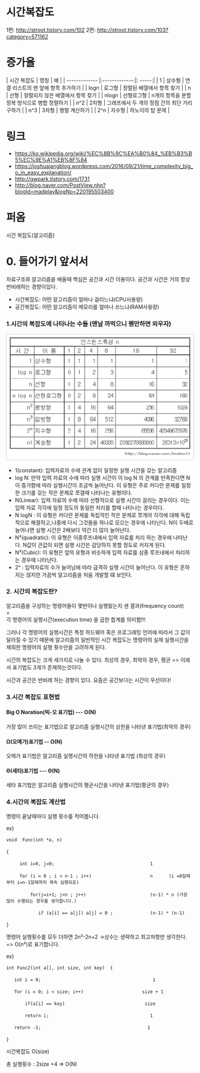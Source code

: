 # 시간복잡도

1편: http://stroot.tistory.com/102
2편: http://stroot.tistory.com/103?category=571162

# 증가율

| 시간 복잡도 | 명칭 | 예 |
| ------------- |:-------------:|: -----:|
| 1 | 상수형 | 연결 리스트의 맨 앞에 항목 추가하기 |
| logn | 로그형 | 정렬된 배열에서 항목 찾기 |
| n | 선형 | 정렬되지 않은 배열에서 항목 찾기 |
| nlogn | 선형로그형 | n개의 항목을 분할 정복 방식으로 병합 정렬하기 |
| n^2 | 2차형 | 그래프에서 두 개의 정점 간의 최단 거리 구하기 |
| n^3 | 3차형 | 행렬 계산하기 |
| 2^n | 지수형 | 하노이의 탑 문제 |

# 링크
- https://ko.wikipedia.org/wiki/%EC%8B%9C%EA%B0%84_%EB%B3%B5%EC%9E%A1%EB%8F%84
- https://joshuajangblog.wordpress.com/2016/09/21/time_complexity_big_o_in_easy_explanation/
- http://gwpark.tistory.com/1731
- http://blog.naver.com/PostView.nhn?blogId=madplay&logNo=220195503400

# 퍼옴
시간 복잡도(알고리즘)
 
# 0. 들어가기 앞서서
자료구조와 알고리즘을 배울때 핵심은 공간과 시간 이용이다.
공간과 시간은 거의 항상 반비례하는 경향이있다.

- 시간복잡도: 어떤 알고리즘이 얼마나 걸리느냐(CPU사용량)
- 공간복잡도: 어떤 알고리즘이 메모리를 얼마나 쓰느냐(RAM사용량)

### 1.시간의 복잡도에 나타나는 수들 (맨날 까먹으니 웬만하면 외우자)

![](https://github.com/buzzricksons/til/blob/master/_Image/Coding-Interview/as_1-loudon23.gif)

- 1(constant): 입력자료의 수에 관계 없이 일정한 실행 시간을 갖는 알고리즘
- log N: 만약 입력 자료의 수에 따라 실행 시간이 이 log N 의 관계를 만족한다면 N이 증가함에 따라 실행시간이 조금씩 늘어난다. 이 유형은 주로 커다란 문제를 일정한 크기를 갖는 작은 문제로 쪼갤때 나타나는 유형이다.
- N(Linear): 입력 자료의 수에 따라 선형적으로 실행 시간이 걸리는 경우이다. 이는 입력 자료 각각에 일정 정도의 동일한 처리를 할때 나타나는 경우이다.
- N logN : 이 유형은 커다란 문제를 독립적인 작은 문제로 쪼개어 각각에 대해 독립적으로 해결하고,나중에 다시 그것들을 하나로 모으는 경우에 나타난다. N이 두배로 늘어나면 실행 시간은 2배보다 약간 더 많이 늘어난다.
- N²(quadratic): 이 유형은 이중루프내에서 입력 자료를 처리 하는 경우에 나타난다. N값이 큰값이 되면 실행 시간은 감당하지 못할 정도로 커지게 된다.
- N³(Cubic): 이 유형은 앞의 유형과 비슷하게 입력 자료를 삼중 루프내에서 처리하는 경우에 나타난다.
- 2ⁿ : 입력자료의 수가 늘어남에 따라 급격히 실행 시간이 늘어난다. 이 유형은 흔하지는 않지만 가끔씩 알고리즘을 처음 개발할 떄 보인다.

### 2. 시간의 복잡도란?
알고리즘을 구성하는 명령어들이 몇번이나 실행됬는지 센 결과(frequency count)<br>
                      +<br>
각 명령어의 실행시간(execution time) 을 곱한 합계를 의미함!!!
 
그러나 각 명령어의 실행시간은 특정 하드웨어 혹은 프로그래밍 언어에 따라서 그 값이 달라질 수 있기 때문에 알고리즘의 일반적인 시간 복잡도는 명령어의 실제 실행시간을 제외한 명령어의 실행 횟수만을 고려하게 된다.


시간의 복잡도는 크게 세가지로 나눌 수 있다.
최상의 경우, 최악의 경우, 평균 => 이래서 표기법도 3개가 존재하는것이다.

시간과 공간은 반비례 하는 경향이 있다.
요즘은 공간보다는 시간이 우선이다!

### 3.시간 복잡도 표현법
#### Big O Noration(빅-오 표기법) --- O(N)
가장 많이 쓰이는 표기법으로 알고리즘 실행시간의 상한을 나타낸 표기법(최악의 경우)

#### Ω(오메가)표기법 --  Ω(N)
오메가 표기법은 알고리즘 실행시간의 하한을 나타낸 표기법 (최상의 경우)

#### Θ(세타)표기법 --- Θ(N)
세타 표기법은 알고리즘 실행시간의 평균시간을 나타낸 표기법(평균의 경우)

### 4.시간의 복잡도 계산법
명령이 끝날때마다 실행 횟수를 적어봅니다.

ex)
```
void  Func(int *a, n)

{

     int i=0, j=0;                                    1

     for (i = 0 ; i < n-1 ; i++)                      n      (i =0일때부터 i=n-1일때까지 계속 실행되죠)

         for(j=i+1; j<n ; j++)                        (n-1) * n (가장 많이 수행되는 경우를 생각합니다.)

            if (a[i] == a[j]) a[j] = 0 ;              (n-1) * (n-1)

}
```

명령어 실행횟수를 모두 더하면 2n²-2n+2  ->상수는 생략하고 최고차항만 생각한다. => O(n²)로 표기합니다.

 

ex)
```
int Func2(int a[], int size, int key)  {

   int i = 0;                                          1

   for (i = 0; i < size; i++)                      size + 1

       if(a[i] == key)                              size

       return i;                                      1

   return -1;                                        1

}
```

시간복잡도 O(size)

총 실행횟수 : 2size +4  => O(N) 